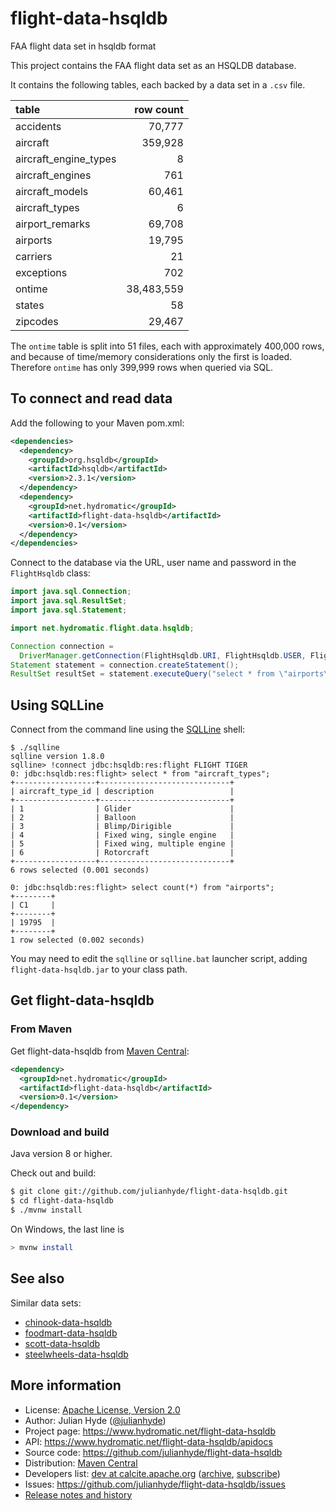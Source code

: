 <!--
{% comment %}
Licensed to Julian Hyde under one or more contributor license
agreements.  See the NOTICE file distributed with this work
for additional information regarding copyright ownership.
Julian Hyde licenses this file to you under the Apache
License, Version 2.0 (the "License"); you may not use this
file except in compliance with the License.  You may obtain a
copy of the License at

http://www.apache.org/licenses/LICENSE-2.0

Unless required by applicable law or agreed to in writing,
software distributed under the License is distributed on an
"AS IS" BASIS, WITHOUT WARRANTIES OR CONDITIONS OF ANY KIND,
either express or implied.  See the License for the specific
language governing permissions and limitations under the
License.
{% endcomment %}
-->
# flight-data-hsqldb
FAA flight data set in hsqldb format

This project contains the FAA flight data set as an
HSQLDB database.

It contains the following tables, each backed by a data set in a `.csv` file.

| table                 | row count 
| :-------------------- | ----------:
| accidents             | 70,777 
| aircraft              | 359,928
| aircraft_engine_types | 8
| aircraft_engines      | 761
| aircraft_models       | 60,461
| aircraft_types        | 6
| airport_remarks       | 69,708
| airports              | 19,795
| carriers              | 21
| exceptions            | 702
| ontime                | 38,483,559
| states                | 58
| zipcodes              | 29,467

The `ontime` table is split into 51 files, each with approximately 400,000
rows, and because of time/memory considerations only the first is loaded.
Therefore `ontime` has only 399,999 rows when queried via SQL.

## To connect and read data

Add the following to your Maven pom.xml:
```xml
<dependencies>
  <dependency>
    <groupId>org.hsqldb</groupId>
    <artifactId>hsqldb</artifactId>
    <version>2.3.1</version>
  </dependency>
  <dependency>
    <groupId>net.hydromatic</groupId>
    <artifactId>flight-data-hsqldb</artifactId>
    <version>0.1</version>
  </dependency>
</dependencies>
```

Connect to the database via the URL, user name and password in the
`FlightHsqldb` class:

```java
import java.sql.Connection;
import java.sql.ResultSet;
import java.sql.Statement;

import net.hydromatic.flight.data.hsqldb;

Connection connection =
  DriverManager.getConnection(FlightHsqldb.URI, FlightHsqldb.USER, FlightHsqldb.PASSWORD);
Statement statement = connection.createStatement();
ResultSet resultSet = statement.executeQuery("select * from \"airports\"");
```

## Using SQLLine

Connect from the command line using the [SQLLine](https://github.com/julianhyde/sqlline) shell:

```
$ ./sqlline
sqlline version 1.8.0
sqlline> !connect jdbc:hsqldb:res:flight FLIGHT TIGER
0: jdbc:hsqldb:res:flight> select * from "aircraft_types";
+------------------+-----------------------------+
| aircraft_type_id | description                 |
+------------------+-----------------------------+
| 1                | Glider                      |
| 2                | Balloon                     |
| 3                | Blimp/Dirigible             |
| 4                | Fixed wing, single engine   |
| 5                | Fixed wing, multiple engine |
| 6                | Rotorcraft                  |
+------------------+-----------------------------+
6 rows selected (0.001 seconds)

0: jdbc:hsqldb:res:flight> select count(*) from "airports";
+--------+
| C1     |
+--------+
| 19795  |
+--------+
1 row selected (0.002 seconds)
```

You may need to edit the `sqlline` or `sqlline.bat` launcher script,
adding `flight-data-hsqldb.jar` to your class path.

## Get flight-data-hsqldb

### From Maven

Get flight-data-hsqldb from
<a href="https://search.maven.org/#search%7Cga%7C1%7Cg%3Anet.hydromatic%20a%3Aflight-data-hsqldb">Maven Central</a>:

```xml
<dependency>
  <groupId>net.hydromatic</groupId>
  <artifactId>flight-data-hsqldb</artifactId>
  <version>0.1</version>
</dependency>
```

### Download and build

Java version 8 or higher.

Check out and build:

```bash
$ git clone git://github.com/julianhyde/flight-data-hsqldb.git
$ cd flight-data-hsqldb
$ ./mvnw install
```

On Windows, the last line is

```bash
> mvnw install
```

## See also

Similar data sets:

* [chinook-data-hsqldb](https://github.com/julianhyde/chinook-data-hsqldb)
* [foodmart-data-hsqldb](https://github.com/julianhyde/foodmart-data-hsqldb)
* [scott-data-hsqldb](https://github.com/julianhyde/scott-data-hsqldb)
* [steelwheels-data-hsqldb](https://github.com/julianhyde/steelwheels-data-hsqldb)

## More information

* License: <a href="LICENSE">Apache License, Version 2.0</a>
* Author: Julian Hyde (<a href="https://twitter.com/julianhyde">@julianhyde</a>)
* Project page: https://www.hydromatic.net/flight-data-hsqldb
* API: https://www.hydromatic.net/flight-data-hsqldb/apidocs
* Source code: https://github.com/julianhyde/flight-data-hsqldb
* Distribution: <a href="https://search.maven.org/#search%7Cga%7C1%7Ca%3A%22flight-data-hsqldb%22">Maven Central</a>
* Developers list:
  <a href="mailto:dev@calcite.apache.org">dev at calcite.apache.org</a>
  (<a href="https://mail-archives.apache.org/mod_mbox/calcite-dev/">archive</a>,
  <a href="mailto:dev-subscribe@calcite.apache.org">subscribe</a>)
* Issues: https://github.com/julianhyde/flight-data-hsqldb/issues
* <a href="HISTORY.md">Release notes and history</a>
